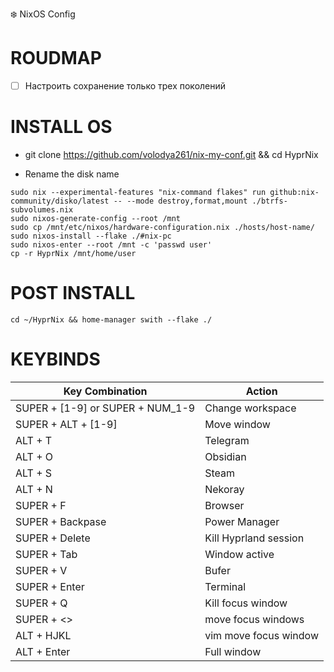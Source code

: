❄️ NixOS Config

# ROUDMAP

- [ ] Настроить сохранение только трех поколений

# INSTALL OS

- git clone https://github.com/volodya261/nix-my-conf.git && cd HyprNix


- Rename the disk name
```
sudo nix --experimental-features "nix-command flakes" run github:nix-community/disko/latest -- --mode destroy,format,mount ./btrfs-subvolumes.nix
sudo nixos-generate-config --root /mnt
sudo cp /mnt/etc/nixos/hardware-configuration.nix ./hosts/host-name/
sudo nixos-install --flake ./#nix-pc
sudo nixos-enter --root /mnt -c 'passwd user'
cp -r HyprNix /mnt/home/user
```
# POST INSTALL
`cd ~/HyprNix && home-manager swith --flake ./`

# KEYBINDS
| Key Combination                  | Action                |
| -------------------------------- | --------------------- |
| SUPER + [1-9] or SUPER + NUM_1-9 | Change workspace      |
| SUPER + ALT + [1-9]              | Move window           |
| ALT + T                          | Telegram              |
| ALT + O                          | Obsidian              |
| ALT + S                          | Steam                 |
| ALT + N                          | Nekoray               |
| SUPER + F                        | Browser               |
| SUPER + Backpase                 | Power Manager         |
| SUPER + Delete                   | Kill Hyprland session |
| SUPER + Tab                      | Window active         |
| SUPER + V                        | Bufer                 |
| SUPER + Enter                    | Terminal              |
| SUPER + Q                        | Kill focus window     |
| SUPER + <>                       | move focus windows    |
| ALT + HJKL                       | vim move focus window |
| ALT + Enter                      | Full window           |
